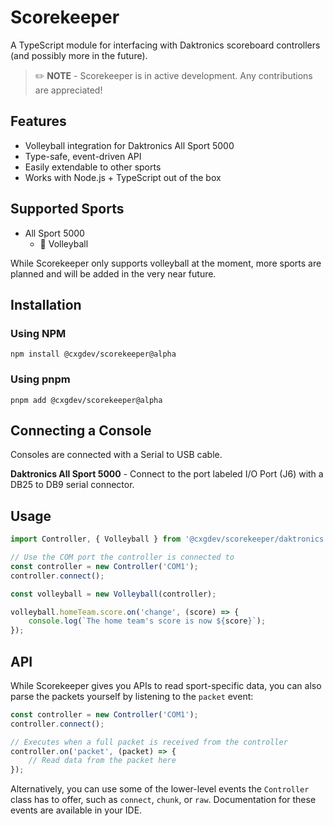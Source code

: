 # **Scorekeeper**

A TypeScript module for interfacing with Daktronics scoreboard controllers (and possibly more in the future).

> ✏️ **NOTE** - Scorekeeper is in active development. Any contributions are appreciated!

## Features

- Volleyball integration for Daktronics All Sport 5000
- Type-safe, event-driven API
- Easily extendable to other sports
- Works with Node.js + TypeScript out of the box

## Supported Sports

- All Sport 5000
    - 🏐 Volleyball

While Scorekeeper only supports volleyball at the moment, more sports are planned and will be added in the very near future.

## Installation

### Using NPM

`npm install @cxgdev/scorekeeper@alpha`

### Using pnpm

`pnpm add @cxgdev/scorekeeper@alpha`

## Connecting a Console

Consoles are connected with a Serial to USB cable.

**Daktronics All Sport 5000** - Connect to the port labeled I/O Port (J6) with a DB25 to DB9 serial connector.

## Usage

```ts
import Controller, { Volleyball } from '@cxgdev/scorekeeper/daktronics';

// Use the COM port the controller is connected to
const controller = new Controller('COM1');
controller.connect();

const volleyball = new Volleyball(controller);

volleyball.homeTeam.score.on('change', (score) => {
    console.log(`The home team's score is now ${score}`);
});
```

## API

While Scorekeeper gives you APIs to read sport-specific data, you can also parse the packets yourself by listening to the `packet` event:

```ts
const controller = new Controller('COM1');
controller.connect();

// Executes when a full packet is received from the controller
controller.on('packet', (packet) => {
    // Read data from the packet here
});
```

Alternatively, you can use some of the lower-level events the `Controller` class has to offer, such as `connect`, `chunk`, or `raw`. Documentation for these events are available in your IDE.
